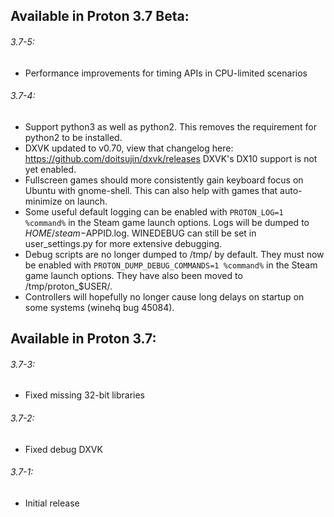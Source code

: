 ## Available in Proton 3.7 Beta:
###### 3.7-5:
- Performance improvements for timing APIs in CPU-limited scenarios
###### 3.7-4:
- Support python3 as well as python2. This removes the requirement for python2 to be installed.
- DXVK updated to v0.70, view that changelog here: https://github.com/doitsujin/dxvk/releases DXVK's DX10 support is not yet enabled.
- Fullscreen games should more consistently gain keyboard focus on Ubuntu with gnome-shell. This can also help with games that auto-minimize on launch.
- Some useful default logging can be enabled with `PROTON_LOG=1 %command%` in the Steam game launch options. Logs will be dumped to $HOME/steam-$APPID.log. WINEDEBUG can still be set in user_settings.py for more extensive debugging.
- Debug scripts are no longer dumped to /tmp/ by default. They must now be enabled with `PROTON_DUMP_DEBUG_COMMANDS=1 %command%` in the Steam game launch options. They have also been moved to /tmp/proton_$USER/.
- Controllers will hopefully no longer cause long delays on startup on some systems (winehq bug 45084).
## Available in Proton 3.7:
###### 3.7-3:
 - Fixed missing 32-bit libraries
###### 3.7-2:
 - Fixed debug DXVK
###### 3.7-1:
 - Initial release
